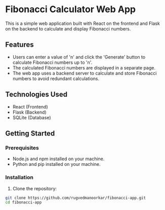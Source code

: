 # Fibonacci Calculator Web App

This is a simple web application built with React on the frontend and Flask on the backend to calculate and display Fibonacci numbers.

## Features

- Users can enter a value of 'n' and click the 'Generate' button to calculate Fibonacci numbers up to 'n'.
- The calculated Fibonacci numbers are displayed in a separate page.
- The web app uses a backend server to calculate and store Fibonacci numbers to avoid redundant calculations.

## Technologies Used

- React (Frontend)
- Flask (Backend)
- SQLite (Database)

## Getting Started

### Prerequisites

- Node.js and npm installed on your machine.
- Python and pip installed on your machine.

### Installation

1. Clone the repository:

```bash
git clone https://github.com/rugvedmanoorkar/fibonacci-app.git
cd fibonacci-app
